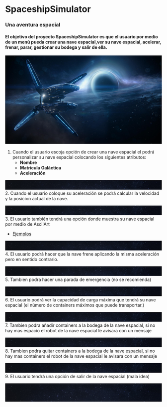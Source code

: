 # SpaceshipSimulator

### Una aventura espacial
#### El objetivo del proyecto SpaceshipSimulator es que el usuario por medio de un menú pueda crear una nave espacial,ver su nave espacial, acelerar, frenar, parar, gestionar su bodega y salir de ella.
[![](./imagenes/nave.jpg )](https://wallhere.com/es/wallpaper/1958737)
1. Cuando el usuario escoja opción de crear una nave espacial el podrá personalizar su nave espacial colocando los
   siguientes atributos:
   * **Nombre**
   * **Matricula Galáctica**
   * **Aceleración**

![](./imagenes/Linea.jpg)
2. Cuando el usuario coloque su aceleración se podrá calcular la velocidad y la posicion actual de la nave.

![](./imagenes/Linea.jpg)
3. El usuario también tendrá una opción donde muestra su nave espacial por medio de AsciiArt
   * [Ejemplos](https://www.asciiart.eu/space/spaceships)

![](./imagenes/Linea.jpg)
4. El usuario podrá hacer que la nave frene aplicando la misma aceleración pero en sentido contrario.

![](./imagenes/Linea.jpg)
5. Tambien podra hacer una parada de emergencia (no se recomienda)

![](./imagenes/Linea.jpg)
6. El usuario podrá ver la capacidad de carga máxima que tendrá su nave espacial (el número
   de containers máximos que puede transportar.)

![](./imagenes/Linea.jpg)
7. Tambien podra añadir containers a la bodega de la nave espacial, si no hay mas espacio el robot de la nave espacial
   le avisara con un mensaje

![](./imagenes/Linea.jpg)
8.  Tambien podra quitar containers a la bodega de la nave espacial, si no hay mas containers el robot de la nave              espacial le avisara con un mensaje

![](./imagenes/Linea.jpg)
9. El usuario tendrá una opción de salir de la nave espacial (mala idea)

![](./imagenes/Universo.jpg)



